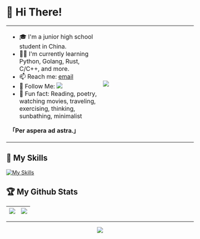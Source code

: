 # 👋 Hi There!

<table>
<tr>
<td valign="top"  width="50%">

- 🎓 I'm a junior high school student in China.
- 👨‍💻 I'm currently learning Python, Golang, Rust, C/C++, and more.
- 📫 Reach me: [email](mailto:xshaw201@gmail.com)
- 👏 Follow Me: [![](https://img.shields.io/github/followers/hvov?label=follow%20me&style=social)](https://github.com/hvov/)
- 🎣 Fun fact: Reading, poetry, watching movies, traveling, exercising, thinking, sunbathing, minimalist

**「Per aspera ad astra.」**
</td>
<td valign="center"  width="100%" height="100%">
<img src="https://raw.githubusercontent.com/hvov/hvov/refs/heads/main/127504792_p0.jpg">
</td>
</tr>
</table>

## 🧰 My Skills
[![My Skills](https://skillicons.dev/icons?i=arch,arduino,c,cloudflare,css,git,github,gmail,go,html,js,md,nodejs,npm,powershell,py,rust,vscode,vue,windows)](https://skillicons.dev)

## 🏆 My Github Stats

|![](https://github-readme-stats.vercel.app/api?username=hvov)|![](https://github-readme-stats.vercel.app/api/top-langs/?username=hvov&layout=compact&hide_border=true&langs_count=10)|
|-|-|

---

<div align="center">

![](https://count.getloli.com/get/@:hvov?theme=gelbooru)

</div>
